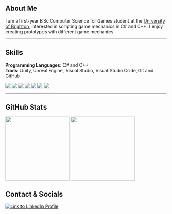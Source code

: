 ## About Me

I am a first-year BSc Computer Science for Games student at the [University of Brighton](https://www.brighton.ac.uk/index.aspx), interested in scripting game mechanics in C# and C++. I enjoy creating prototypes with different game mechanics.

----

## Skills
**Programming Languages**: C# and C++ <br>
**Tools**: Unity, Unreal Engine, Visual Studio, Visual Studio Code, Git and GitHub

<img src = "https://img.shields.io/badge/C%23-239120?style=for-the-badge&logo=csharp&logoColor=white">  <img src="https://img.shields.io/badge/C%2B%2B-00599C?style=for-the-badge&logo=c%2B%2B&logoColor=white">
<img src= "https://img.shields.io/badge/Unity-100000?style=for-the-badge&logo=unity&logoColor=white"> <img src = "https://img.shields.io/badge/-Unreal%20Engine-313131?style=for-the-badge&logo=unreal-engine&logoColor=white">
<img src= "https://img.shields.io/badge/Visual_Studio_Code-0078D4?style=for-the-badge&logo=visual%20studio%20code&logoColor=white"> <img src= "https://img.shields.io/badge/Visual_Studio-5C2D91?style=for-the-badge&logo=visual%20studio&logoColor=white"> 
<img src= "https://img.shields.io/badge/GitHub-100000?style=for-the-badge&logo=github&logoColor=white"> <br>

----

## GitHub Stats

  <img height=200 align="center" src="https://github-readme-stats.vercel.app/api?username=Programmer25X&show_icons=true&theme=shadow_green&rank_icon=github&hide_rank=true"/> <img height=200 align="center" src="https://github-readme-stats.vercel.app/api/top-langs/?username=Programmer25X&layout=donut&theme=shadow_green&langs_count=8&card_width=320"/>

## Contact & Socials
<a href ="https://www.linkedin.com/in/denniscc-20b7a2309/" target = "_blank"> <img src ="https://skillicons.dev/icons?i=linkedin" alt = "Link to LinkedIn Profile">

<!--
**Programmer25X/Programmer25X** is a ✨ _special_ ✨ repository because its `README.md` (this file) appears on your GitHub profile.

Here are some ideas to get you started:

out - 🔭 I’m currently working on ...
- 🌱 I’m currently learning ...
- 👯 I’m looking to collaborate on ...
- 🤔 I’m looking for help with ...
- 💬 Ask me about ...
- 📫 How to reach me: ...
- 😄 Pronouns: ...
- ⚡ Fun fact: ...
-->

